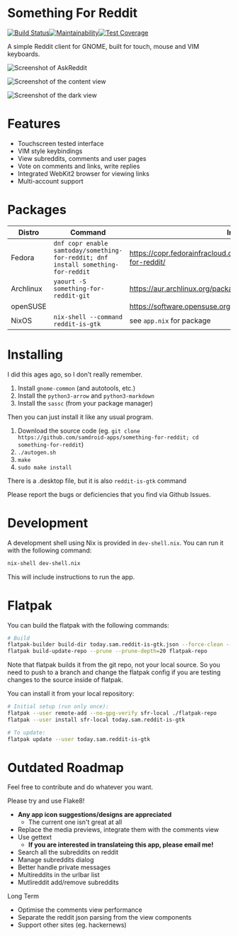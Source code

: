 # Something For Reddit

[![Build Status](https://travis-ci.org/samdroid-apps/something-for-reddit.svg?branch=master)](https://travis-ci.org/samdroid-apps/something-for-reddit)[![Maintainability](https://api.codeclimate.com/v1/badges/99d7155d2d7ad46df42e/maintainability)](https://codeclimate.com/github/samdroid-apps/something-for-reddit/maintainability)[![Test Coverage](https://api.codeclimate.com/v1/badges/99d7155d2d7ad46df42e/test_coverage)](https://codeclimate.com/github/samdroid-apps/something-for-reddit/test_coverage)

A simple Reddit client for GNOME, built for touch, mouse and VIM keyboards.

![Screenshot of AskReddit](https://raw.githubusercontent.com/samdroid-apps/something-for-reddit/master/screenshots/0.2.1-askreddit.png)

![Screenshot of the content view](https://raw.githubusercontent.com/samdroid-apps/something-for-reddit/master/screenshots/0.2.1-dankmemes.png)

![Screenshot of the dark view](https://raw.githubusercontent.com/samdroid-apps/something-for-reddit/master/screenshots/0.2.1-dark.png)

# Features

* Touchscreen tested interface
* VIM style keybindings
* View subreddits, comments and user pages
* Vote on comments and links, write replies
* Integrated WebKit2 browser for viewing links
* Multi-account support

# Packages

| Distro | Command | Info |
|--------|---------|------|
| Fedora | `dnf copr enable samtoday/something-for-reddit; dnf install something-for-reddit` | https://copr.fedorainfracloud.org/coprs/samtoday/something-for-reddit/ |
| Archlinux | `yaourt -S something-for-reddit-git` | https://aur.archlinux.org/packages/something-for-reddit-git/ |
| openSUSE | | https://software.opensuse.org/package/something-for-reddit |
| NixOS | `nix-shell --command reddit-is-gtk` | see `app.nix` for package |

# Installing

I did this ages ago, so I don't really remember.

1.  Install `gnome-common` (and autotools, etc.)
2.  Install the `python3-arrow`  and `python3-markdown`
3.  Install the `sassc` (from your package manager)

Then you can just install it like any usual program.

1.  Download the source code (eg. `git clone https://github.com/samdroid-apps/something-for-reddit; cd something-for-reddit`)
2.  `./autogen.sh`
3.  `make`
4.  `sudo make install`

There is a .desktop file, but it is also `reddit-is-gtk` command

Please report the bugs or deficiencies that you find via Github Issues.

# Development

A development shell using Nix is provided in `dev-shell.nix`.  You can run it
with the following command:

```sh
nix-shell dev-shell.nix
```

This will include instructions to run the app.

# Flatpak

You can build the flatpak with the following commands:

```sh
# Build
flatpak-builder build-dir today.sam.reddit-is-gtk.json --force-clean --repo=flatpak-repo --subject="Development build of Something for Reddit"
flatpak build-update-repo --prune --prune-depth=20 flatpak-repo
```

Note that flatpak builds it from the git repo, not your local source.  So you
need to push to a branch and change the flatpak config if you are testing
changes to the source inside of flatpak.

You can install it from your local repository:

```sh
# Initial setup (run only once):
flatpak --user remote-add --no-gpg-verify sfr-local ./flatpak-repo
flatpak --user install sfr-local today.sam.reddit-is-gtk

# To update:
flatpak update --user today.sam.reddit-is-gtk
```

# Outdated Roadmap

Feel free to contribute and do whatever you want.

Please try and use Flake8!

* **Any app icon suggestions/designs are appreciated**
    - The current one isn't great at all
* Replace the media previews, integrate them with the comments view
* Use gettext
    - **If you are interested in translateing this app, please email me!**
* Search all the subreddits on reddit
* Manage subreddits dialog
* Better handle private messages
* Multireddits in the urlbar list
* Mutlireddit add/remove subreddits

Long Term

* Optimise the comments view performance
* Separate the reddit json parsing from the view components
* Support other sites (eg. hackernews)
